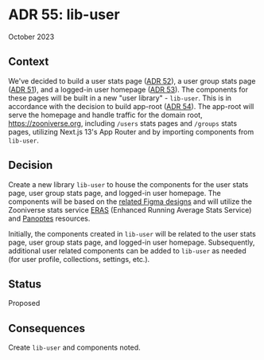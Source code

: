 # ADR 55: lib-user

October 2023

## Context

We've decided to build a user stats page ([ADR 52](adr-52.md)), a user group stats page ([ADR 51](adr-51.md)), and a logged-in user homepage ([ADR 53](adr-53.md)). The components for these pages will be built in a new "user library" - `lib-user`. This is in accordance with the decision to build app-root ([ADR 54](adr-54.md)). The app-root will serve the homepage and handle traffic for the domain root, https://zooniverse.org, including `/users` stats pages and `/groups` stats pages, utilizing Next.js 13's App Router and by importing components from `lib-user`.

## Decision

Create a new library `lib-user` to house the components for the user stats page, user group stats page, and logged-in user homepage. The components will be based on the [related Figma designs](https://www.figma.com/file/qbqbmR3t5XV6eKcpuRj7mG/Group-Stats) and will utilize the Zooniverse stats service [ERAS](https://github.com/zooniverse/eras) (Enhanced Running Average Stats Service) and [Panoptes](https://github.com/zooniverse/panoptes) resources.

Initially, the components created in `lib-user` will be related to the user stats page, user group stats page, and logged-in user homepage. Subsequently, additional user related components can be added to `lib-user` as needed (for user profile, collections, settings, etc.).

## Status

Proposed

## Consequences

Create `lib-user` and components noted.

